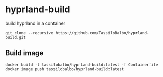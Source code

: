 # hyprland-build
build hyprland in a container

```
git clone --recursive https://github.com/TassiloBalbo/hyprland-build.git
```

## Build image

```
docker build -t tassilobalbo/hyprland-build:latest -f Containerfile
docker image push tassilobalbo/hyprland-build:latest
```
